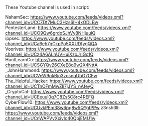 These Youtube channel is used in script:

NahamSec: https://www.youtube.com/feeds/videos.xml?channel_id=UCCZDt7MuC3Hzs6IH4xODLBw  
PentesterLand: https://www.youtube.com/feeds/videos.xml?channel_id=UCO9Qw6grdoSJhVy8NHjuuiQ  
ippsec: https://www.youtube.com/feeds/videos.xml?channel_id=UCa6eh7gCkpPo5XXUDfygQQA  
Voorivex: https://www.youtube.com/feeds/videos.xml?channel_id=UCz4A6ALhUVHuiXzoJrIGc1Q  
HuntLearnCo: https://www.youtube.com/feeds/videos.xml?channel_id=UCSGYQv26CXeE8q9w2X4NttA  
\_JohnHammond: https://www.youtube.com/feeds/videos.xml?channel_id=UCVeW9qkBjo3zosnqUbG7CFw  
The_Helpful_Hacker: https://www.youtube.com/feeds/videos.xml?channel_id=UCTnOFmMwZIi7jJYS_nAfeyQ  
\_CryptoCat: https://www.youtube.com/feeds/videos.xml?channel_id=UCEeuul0q7C8Zs5C8rc4REFQ  
CyberFlow10: https://www.youtube.com/feeds/videos.xml?channel_id=UCUvkPEm38w6pq8w5QYgtPPw
z3nsh3ll: https://www.youtube.com/feeds/videos.xml?channel_id=UCnWAPVvXxivIo40QpjEMU1w
